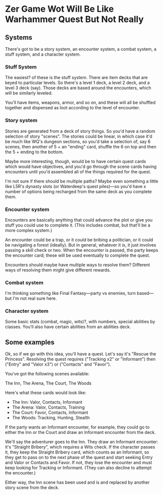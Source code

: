 # Zer Game Wot Will Be Like Warhammer Quest But Not Really

## Systems

There's got to be a story system, an encounter system, a combat system, a stuff system, and a character system.

### Stuff System

The easiest? of these is the stuff system. There are item decks that are keyed to particular levels. So there's a level 1 deck, a level 2 deck, and a level 3 deck (say). Those decks are based around the encounters, which will be similarly leveled.

You'll have items, weapons, armor, and so on, and these will all be shuffled together and dispensed as loot according to the level of encounter.


### Story system

Stories are generated from a deck of story things. So you'd have a random selection of story "scenes". The stories could be linear, in which case it'd be much like WQ's dungeon sections, so you'd take a selection of, say 6 scenes, then another of 5 + an "ending" card, shuffle the 6 on top and then the 5 + ending to the bottom.

Maybe more interesting, though, would be to have certain quest cards which would have objectives, and you'd go through the scene cards having encounters until you'd assembled all of the things required for the quest.

I'm not sure if there should be multiple paths? Maybe even something a little like L5R's dynasty slots (or Waterdeep's quest piles)—so you'd have x number of options being recharged from the same deck as you complete them.


### Encounter system

Encounters are basically anything that could advance the plot or give you stuff you could use to complete it. (This includes combat, but that'll be a more complex system.)

An encounter could be a trap, or it could be bribing a politician, or it could be navigating a forest (ideally). But in general, whatever it is, it just involves passing a skill check or two. When the encounter is passed, the party keeps the encounter card; these will be used eventually to complete the quest.

Encounters should maybe have multiple ways to resolve them? Different ways of resolving them might give different rewards.


### Combat system

I'm thinking something like Final Fantasy—party vs enemies, turn based—but I'm not real sure here.


### Character system

Some basic stats (combat, magic, wits)?, with numbers, special abilities by classes. You'll also have certain abilities from an abilities deck.


## Some examples

Ok, so if we go with this idea, you'll have a quest. Let's say it's "Rescue the Princess". Resolving the quest requires ("Tracking x2" or "Informant") then ("Entry" and "Valor x3") or ("Contacts" and "Favor").

You've got the following scenes available:

The Inn, The Arena, The Court, The Woods

Here's what these cards would look like:

- The Inn: Valor, Contacts, Informant
- The Arena: Valor, Contacts, Training
- The Court: Favor, Contacts, Informant
- The Woods: Tracking, Hunting, Stealth

If the party wants an Informant encounter, for example, they could go to either the Inn or the Court and draw an Informant encounter from the deck.

We'll say the adventurer goes to the Inn. They draw an Informant encounter: it's "Straight Bribery", which requires a Wits check. If the character passes it, they keep the Straight Bribery card, which counts as an Informant, so they get to pass on to the next phase of the quest and start seeking Entry and Valor or Contacts and Favor. If not, they lose the encounter and must keep looking for Tracking or Informant. (They can also decline to attempt the encounter.)

Either way, the Inn scene has been used and is and replaced by another story scene from the deck.
